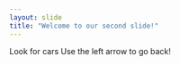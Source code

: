 ```yaml
---
layout: slide
title: "Welcome to our second slide!"
---
```

Look for cars
Use the left arrow to go back!
